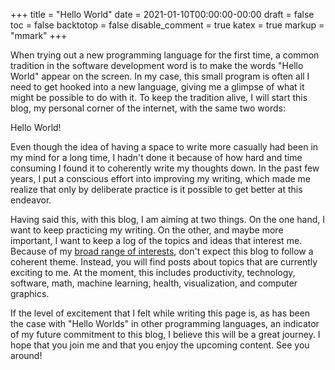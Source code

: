 +++
title = "Hello World"
date = 2021-01-10T00:00:00-00:00
draft = false
toc = false
backtotop = false
disable_comment = true
katex = true
markup = "mmark"
+++

When trying out a new programming language for the first time, a common tradition in the software development word is to make the words "Hello World" appear on the screen. In my case, this small program is often all I need to get hooked into a new language, giving me a glimpse of what it might be possible to do with it. To keep the tradition alive, I will start this blog, my personal corner of the internet, with the same two words:

Hello World!

Even though the idea of having a space to write more casually had been in my mind for a long time, I hadn't done it because of how hard and time consuming I found it to coherently write my thoughts down. In the past few years, I put a conscious effort into improving my writing, which made me realize that only by deliberate practice is it possible to get better at this endeavor. 

Having said this, with this blog, I am aiming at two things. On the one hand, I want to keep practicing my writing. On the other, and maybe more important, I want to keep a log of the topics and ideas that interest me. Because of my [broad range of interests](about), don't expect this blog to follow a coherent theme. Instead, you will find posts about topics that are currently exciting to me. At the moment, this includes productivity, technology, software, math, machine learning, health, visualization, and computer graphics.

If the level of excitement that I felt while writing this page is, as has been the case with "Hello Worlds" in other programming languages, an indicator of my future commitment to this blog, I believe this will be a great journey. I hope that you join me and that you enjoy the upcoming content. See you around!